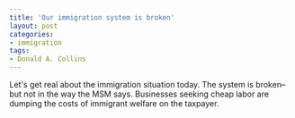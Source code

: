 ```yaml
---
title: 'Our immigration system is broken'
layout: post
categories:
- immigration
tags:
- Donald A. Collins
---
```


Let's get real about the immigration situation today. The system is broken–but not in the way the MSM says. Businesses seeking cheap labor are dumping the costs of immigrant welfare on the taxpayer.